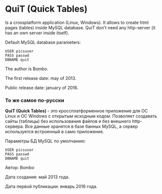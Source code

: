 # QuiT (Quick Tables)

Is a crossplatform application (Linux, Windows). It allows to create html pages (tables) inside MySQL database. QuiT don't need any http-server (it has an own server inside itself).

Default MySQL database parameters:

    USER picsuser
    PASS passwd
    DBNAME quit

The author is Bombo.

The first release date: may of 2013.

Public release date: january of 2016.

### То же самое по-русски

**QuiT (Quick Tables)** - это кроссплатформенное приложение для ОС Linux и ОС Windows с открытым исходным кодом. Позволяет создавать сайты (таблицы) без использования файлов и без внешнего http-сервера. Все данные хранятся в базе банных MySQL, а сервер используется встроенный в само приложение.

Параметры БД MySQL по умолчанию:

    USER picsuser
    PASS passwd
    DBNAME quit

Автор: Bombo

Дата создания: май 2013 года.

Дата первой публикации: январь 2016 года.
